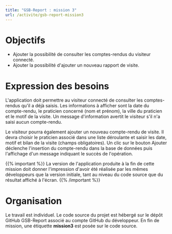 ```yaml
---
title: "GSB-Report : mission 3"
url: /activite/gsb-report-mission3
---
```


# Objectifs

* Ajouter la possibilité de consulter les comptes-rendus du visiteur connecté.
* Ajouter la possibilité d'ajouter un nouveau rapport de visite.

# Expression des besoins

L'application doit permettre au visiteur connecté de consulter les comptes-rendus qu'il a déjà saisis. Les informations à afficher sont la date du compte-rendu, le praticien concerné (nom et prénom), la ville du praticien et le motif de la visite. Un message d'information avertit le visiteur s'il n'a saisi aucun compte-rendu.

Le visiteur pourra également ajouter un nouveau compte-rendu de visite. Il devra choisir le praticien associé dans une liste déroulante et saisir les date, motif et bilan de la visite (champs obligatoires). Un clic sur le bouton Ajouter déclenche l'insertion du compte-rendu dans la base de données puis l'affichage d'un message indiquant le succès de l'opération.

{{% important %}}
La version de l'application produite à la fin de cette mission doit donner l'impression d'avoir été réalisée par les mêmes développeurs que la version initiale, tant au niveau du code source que du résultat affiché à l'écran.
{{% /important %}}

# Organisation
Le travail est individuel. Le code source du projet est hébergé sur le dépôt GitHub GSB-Report associé au compte GitHub du développeur. En fin de mission, une étiquette **mission3** est posée sur le code source.
